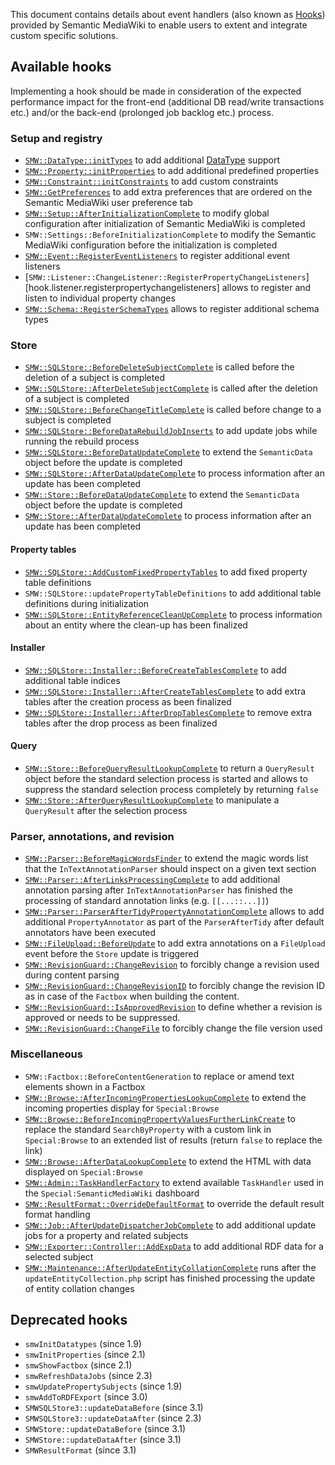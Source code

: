 This document contains details about event handlers (also known as [Hooks][hooks]) provided by Semantic MediaWiki to enable users to extent and integrate custom specific solutions.

## Available hooks

Implementing a hook should be made in consideration of the expected performance impact for the front-end (additional DB read/write transactions etc.) and/or the back-end (prolonged job backlog etc.) process.

### Setup and registry

- [`SMW::DataType::initTypes`][hook.datatype.inittypes] to add additional [DataType][datamodel.datatype] support
- [`SMW::Property::initProperties`][hook.property.initproperties] to add additional predefined properties
- [`SMW::Constraint::initConstraints`][hook.constraint.initconstraints] to add custom constraints
- [`SMW::GetPreferences`][hook.getpreferences] to add extra preferences that are ordered on the Semantic MediaWiki user preference tab
- [`SMW::Setup::AfterInitializationComplete`][hook.setup.afterinitializationcomplete] to modify global configuration after initialization of Semantic MediaWiki is completed
- `SMW::Settings::BeforeInitializationComplete` to modify the Semantic MediaWiki configuration before the initialization is completed
- [`SMW::Event::RegisterEventListeners`][hook.event.registereventlisteners] to register additional event listeners
- [`SMW::Listener::ChangeListener::RegisterPropertyChangeListeners`][hook.listener.registerpropertychangelisteners] allows to register and listen to individual property changes
- [`SMW::Schema::RegisterSchemaTypes`][hook.schema.registerschematypes] allows to register additional schema types

### Store

- [`SMW::SQLStore::BeforeDeleteSubjectComplete`][hook.sqlstore.beforedeletesubjectcomplete] is called before the deletion of a subject is completed
- [`SMW::SQLStore::AfterDeleteSubjectComplete`][hook.sqlstore.afterdeletesubjectcomplete] is called after the deletion of a subject is completed
- [`SMW::SQLStore::BeforeChangeTitleComplete`][hook.sqlstore.beforechangetitlecomplete] is called before change to a subject is completed
- [`SMW::SQLStore::BeforeDataRebuildJobInserts`][hook.sqlstore.beforedatarebuildjobinserts] to add update jobs while running the rebuild process
- [`SMW::SQLStore::BeforeDataUpdateComplete`][hook.sqlstore.beforedataupdatecomplete] to extend the `SemanticData` object before the update is completed
- [`SMW::SQLStore::AfterDataUpdateComplete`][hook.sqlstore.afterdataupdatecomplete] to process information after an update has been completed
- [`SMW::Store::BeforeDataUpdateComplete`][hook.store.beforedataupdatecomplete] to extend the `SemanticData` object before the update is completed
- [`SMW::Store::AfterDataUpdateComplete`][hook.store.afterdataupdatecomplete] to process information after an update has been completed

#### Property tables

- [`SMW::SQLStore::AddCustomFixedPropertyTables`][hook.sqlstore.addcustomfixedpropertytables] to add fixed property table definitions
- `SMW::SQLStore::updatePropertyTableDefinitions` to add additional table definitions during initialization
- [`SMW::SQLStore::EntityReferenceCleanUpComplete`][hook.sqlstore.entityreferencecleanupcomplete]  to process information about an entity where the clean-up has been finalized

#### Installer

- [`SMW::SQLStore::Installer::BeforeCreateTablesComplete`][hook.sqlstore.installer.beforecreatetablescomplete] to add additional table indices
- [`SMW::SQLStore::Installer::AfterCreateTablesComplete`][hook.sqlstore.installer.aftercreatetablescomplete] to add extra tables after the creation process as been finalized
- [`SMW::SQLStore::Installer::AfterDropTablesComplete`][hook.sqlstore.installer.afterdroptablescomplete] to remove extra tables after the drop process as been finalized

#### Query

- [`SMW::Store::BeforeQueryResultLookupComplete`][hook.store.beforequeryresultlookupcomplete] to return a `QueryResult` object before the standard selection process is started and allows to suppress the standard selection process completely by returning `false`
- [`SMW::Store::AfterQueryResultLookupComplete`][hook.store.afterqueryresultlookupcomplete] to manipulate a `QueryResult` after the selection process

### Parser, annotations, and revision

- [`SMW::Parser::BeforeMagicWordsFinder`][hook.parser.beforemagicwordsfinder] to extend the magic words list that the `InTextAnnotationParser` should inspect on a given text section
- [`SMW::Parser::AfterLinksProcessingComplete`][hook.parser.afterlinksprocessingcomplete] to add additional annotation parsing after `InTextAnnotationParser` has finished the processing of standard annotation links (e.g. `[[...::...]]`)
- [`SMW::Parser::ParserAfterTidyPropertyAnnotationComplete`][hook.parser.parseraftertidypropertyannotationcomplete] allows to add additional `PropertyAnnotator` as part of the `ParserAfterTidy` after default annotators have been executed
- [`SMW::FileUpload::BeforeUpdate`][hook.fileupload.beforeupdate] to add extra annotations on a `FileUpload` event before the `Store` update is triggered
- [`SMW::RevisionGuard::ChangeRevision`][hook.revisionguard.changerevision] to forcibly change a revision used during content parsing
- [`SMW::RevisionGuard::ChangeRevisionID`][hook.revisionguard.changerevisionid] to forcibly change the revision ID as in case of the `Factbox` when building the content.
- [`SMW::RevisionGuard::IsApprovedRevision`][hook.revisionguard.isapprovedrevision] to define whether a revision is approved or needs to be suppressed.
- [`SMW::RevisionGuard::ChangeFile`][hook.revisionguard.changefile] to forcibly change the file version used

### Miscellaneous

- `SMW::Factbox::BeforeContentGeneration` to replace or amend text elements shown in a Factbox
- [`SMW::Browse::AfterIncomingPropertiesLookupComplete`][hook.browse.afterincomingpropertieslookupcomplete] to extend the incoming properties display for `Special:Browse`
- [`SMW::Browse::BeforeIncomingPropertyValuesFurtherLinkCreate`][hook.browse.beforeincomingpropertyvaluesfurtherlinkcreate] to replace the standard `SearchByProperty` with a custom link in `Special:Browse` to an extended list of results (return `false` to replace the link)
- [`SMW::Browse::AfterDataLookupComplete`][hook.browse.afterdatalookupcomplete] to extend the HTML with data displayed on `Special:Browse`
- [`SMW::Admin::TaskHandlerFactory`][hook.admin.taskhandlerfactory] to extend available `TaskHandler` used in the `Special:SemanticMediaWiki` dashboard
- [`SMW::ResultFormat::OverrideDefaultFormat`][hook.resultformat.overridedefaultformat] to override the default result format handling
- [`SMW::Job::AfterUpdateDispatcherJobComplete`][hook.job.afterupdatedispatcherjobcomplete] to add additional update jobs for a property and related subjects
- [`SMW::Exporter::Controller::AddExpData`][hook.exporter.controller.addexpdata] to add additional RDF data for a selected subject
- [`SMW::Maintenance::AfterUpdateEntityCollationComplete`][hook.maintenance.afterupdateentitycollationcomplete] runs after the `updateEntityCollection.php` script has finished processing the update of entity collation changes

## Deprecated hooks

- `smwInitDatatypes` (since 1.9)
- `smwInitProperties` (since 2.1)
- `smwShowFactbox` (since 2.1)
- `smwRefreshDataJobs` (since 2.3)
- `smwUpdatePropertySubjects` (since 1.9)
- `smwAddToRDFExport` (since 3.0)
- `SMWSQLStore3::updateDataBefore` (since 3.1)
- `SMWSQLStore3::updateDataAfter` (since 2.3)
- `SMWStore::updateDataBefore` (since 3.1)
- `SMWStore::updateDataAfter` (since 3.1)
- `SMWResultFormat` (since 3.1)

[hooks]: https://www.mediawiki.org/wiki/Hooks "Manual:Hooks"
[hook.store.beforequeryresultlookupcomplete]: https://github.com/SemanticMediaWiki/SemanticMediaWiki/blob/master/docs/technical/hooks/hook.store.beforequeryresultlookupcomplete.md
[hook.store.afterqueryresultlookupcomplete]: https://github.com/SemanticMediaWiki/SemanticMediaWiki/blob/master/docs/technical/hooks/hook.store.afterqueryresultlookupcomplete.md
[datamodel.datatype]:https://github.com/SemanticMediaWiki/SemanticMediaWiki/blob/master/docs/architecture/datamodel.datatype.md
[hook.property.initproperties]:https://github.com/SemanticMediaWiki/SemanticMediaWiki/blob/master/docs/technical/hooks/hook.property.initproperties.md
[hook.datatype.inittypes]:https://github.com/SemanticMediaWiki/SemanticMediaWiki/blob/master/docs/technical/hooks/hook.datatype.inittypes.md
[hook.sqlstore.beforedeletesubjectcomplete]:https://github.com/SemanticMediaWiki/SemanticMediaWiki/blob/master/docs/technical/hooks/hook.sqlstore.beforedeletesubjectcomplete.md
[hook.sqlstore.afterdeletesubjectcomplete]:https://github.com/SemanticMediaWiki/SemanticMediaWiki/blob/master/docs/technical/hooks/hook.sqlstore.afterdeletesubjectcomplete.md
[hook.sqlstore.beforechangetitlecomplete]:https://github.com/SemanticMediaWiki/SemanticMediaWiki/blob/master/docs/technical/hooks/hook.sqlstore.beforechangetitlecomplete.md
[hook.parser.beforemagicwordsfinder]:https://github.com/SemanticMediaWiki/SemanticMediaWiki/blob/master/docs/technical/hooks/hook.parser.beforemagicwordsfinder.md
[hook.parser.afterlinksprocessingcomplete]:https://github.com/SemanticMediaWiki/SemanticMediaWiki/blob/master/docs/technical/hooks/hook.parser.afterlinksprocessingcomplete.md
[hook.parser.parseraftertidypropertyannotationcomplete]:https://github.com/SemanticMediaWiki/SemanticMediaWiki/blob/master/docs/technical/hooks/hook.parser.parseraftertidypropertyannotationcomplete.md
[hook.sqlstore.beforedatarebuildjobinserts]:https://github.com/SemanticMediaWiki/SemanticMediaWiki/blob/master/docs/technical/hooks/hook.sqlstore.beforedatarebuildjobinserts.md
[hook.sqlstore.addcustomfixedpropertytables]:https://github.com/SemanticMediaWiki/SemanticMediaWiki/blob/master/docs/technical/hooks/hook.sqlstore.addcustomfixedpropertytables.md
[hook.browse.afterincomingpropertieslookupcomplete]:https://github.com/SemanticMediaWiki/SemanticMediaWiki/blob/master/docs/technical/hooks/hook.browse.afterincomingpropertieslookupcomplete.md
[hook.browse.beforeincomingpropertyvaluesfurtherlinkcreate]:https://github.com/SemanticMediaWiki/SemanticMediaWiki/blob/master/docs/technical/hooks/hook.browse.beforeincomingpropertyvaluesfurtherlinkcreate.md
[hook.browse.afterdatalookupcomplete]:https://github.com/SemanticMediaWiki/SemanticMediaWiki/blob/master/docs/technical/hooks/hook.browse.afterdatalookupcomplete.md
[hook.sqlstore.afterdataupdatecomplete]:https://github.com/SemanticMediaWiki/SemanticMediaWiki/blob/master/docs/technical/hooks/hook.sqlstore.afterdataupdatecomplete.md
[hook.sqlstore.beforedataupdatecomplete]:https://github.com/SemanticMediaWiki/SemanticMediaWiki/blob/master/docs/technical/hooks/hook.sqlstore.beforedataupdatecomplete.md
[hook.store.beforedataupdatecomplete]:https://github.com/SemanticMediaWiki/SemanticMediaWiki/blob/master/docs/technical/hooks/hook.store.beforedataupdatecomplete.md
[hook.store.afterdataupdatecomplete]:https://github.com/SemanticMediaWiki/SemanticMediaWiki/blob/master/docs/technical/hooks/hook.store.afterdataupdatecomplete.md
[hook.fileupload.beforeupdate]:https://github.com/SemanticMediaWiki/SemanticMediaWiki/blob/master/docs/technical/hooks/hook.fileupload.beforeupdate.md
[hook.job.afterupdatedispatcherjobcomplete]:https://github.com/SemanticMediaWiki/SemanticMediaWiki/blob/master/docs/technical/hooks/hook.job.afterupdatedispatcherjobcomplete.md
[hook.sqlstore.installer.aftercreatetablescomplete]:https://github.com/SemanticMediaWiki/SemanticMediaWiki/blob/master/docs/technical/hooks/hook.sqlstore.installer.aftercreatetablescomplete.md
[hook.sqlstore.installer.afterdroptablescomplete]:https://github.com/SemanticMediaWiki/SemanticMediaWiki/blob/master/docs/technical/hooks/hook.sqlstore.installer.afterdroptablescomplete.md
[hook.sqlstore.installer.beforecreatetablescomplete]:https://github.com/SemanticMediaWiki/SemanticMediaWiki/blob/master/docs/technical/hooks/hook.sqlstore.installer.beforecreatetablescomplete.md
[hook.getpreferences]:https://github.com/SemanticMediaWiki/SemanticMediaWiki/blob/master/docs/technical/hooks/hook.getpreferences.md
[hook.setup.afterinitializationcomplete]:https://github.com/SemanticMediaWiki/SemanticMediaWiki/blob/master/docs/technical/hooks/hook.setup.afterinitializationcomplete.md
[hook.exporter.controller.addexpdata]:https://github.com/SemanticMediaWiki/SemanticMediaWiki/blob/master/docs/technical/hooks/hook.exporter.controller.addexpdata.md
[hook.sqlstore.entityreferencecleanupcomplete]:https://github.com/SemanticMediaWiki/SemanticMediaWiki/blob/master/docs/technical/hooks/hook.sqlstore.entityreferencecleanupcomplete.md
[hook.admin.taskhandlerfactory]:https://github.com/SemanticMediaWiki/SemanticMediaWiki/blob/master/docs/technical/hooks/hook.admin.taskhandlerfactory.md
[hook.revisionguard.changerevision]:https://github.com/SemanticMediaWiki/SemanticMediaWiki/blob/master/docs/technical/hooks/hook.revisionguard.changerevision.md
[hook.revisionguard.changerevisionid]:https://github.com/SemanticMediaWiki/SemanticMediaWiki/blob/master/docs/technical/hooks/hook.revisionguard.changerevisionid.md
[hook.revisionguard.isapprovedrevision]:https://github.com/SemanticMediaWiki/SemanticMediaWiki/blob/master/docs/technical/hooks/hook.revisionguard.isapprovedrevision.md
[hook.revisionguard.changefile]:https://github.com/SemanticMediaWiki/SemanticMediaWiki/blob/master/docs/technical/hooks/hook.revisionguard.changefile.md
[hook.event.registereventlisteners]:https://github.com/SemanticMediaWiki/SemanticMediaWiki/blob/master/docs/technical/hooks/hook.event.registereventlisteners.md
[hook.resultformat.overridedefaultformat]:https://github.com/SemanticMediaWiki/SemanticMediaWiki/blob/master/docs/technical/hooks/hook.resultformat.overridedefaultformat.md
[hook.constraint.initconstraints]:https://github.com/SemanticMediaWiki/SemanticMediaWiki/blob/master/docs/technical/hooks/hook.constraint.initconstraints.md
[hook.maintenance.afterupdateentitycollationcomplete]:https://github.com/SemanticMediaWiki/SemanticMediaWiki/blob/master/docs/technical/hooks/hook.maintenance.afterupdateentitycollationcomplete.md
[hook.listener.registerpropertychangelistener]:https://github.com/SemanticMediaWiki/SemanticMediaWiki/blob/master/docs/technical/hooks/hook.listener.registerpropertychangelistener.md
[hook.schema.registerschematypes]:https://github.com/SemanticMediaWiki/SemanticMediaWiki/blob/master/docs/technical/hooks/hook.schema.registerschematypes.md